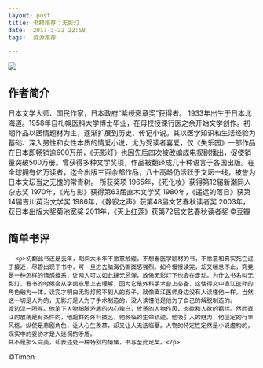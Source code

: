 ```yaml
---
layout: post
title: 书籍推荐：无影灯
date:  2017-3-22 22:58 
tags:  资源推荐

---
```


<p><img src="/images/shadowless.jpg"                                     small="0" /><br /></p>

##  作者简介
日本文学大师、国民作家，日本政府“紫绶褒章奖”获得者。
1933年出生于日本北海道。1958年自札幌医科大学博士毕业，在母校授课行医之余开始文学创作。初期作品以医情题材为主，逐渐扩展到历史、传记小说。其以医学知识和生活经验为基础、深入男性和女性本质的情爱小说，尤为受读者喜爱，仅《失乐园》一部作品在日本即畅销逾600万册，《无影灯》也因先后四次被改编成电视剧播出，促使销量突破500万册。曾获得多种文学奖项，作品被翻译成几十种语言于各国出版。在全球拥有亿万读者，迄今出版三百余部作品，八十高龄仍活跃于文坛一线，被誉为日本文坛当之无愧的常青树。
所获奖项
1965年，《死化妆》获得第12届新潮同人杂志奖
1970年，《光与影》获得第63届直木文学奖
1980年，《遥远的落日》获第14届吉川英治文学奖
1986年，《静寂之声》获第48届文艺春秋读者奖
2003年，获日本出版大奖菊池宽奖
2011年，《天上红莲》获第72届文艺春秋读者奖
©豆瓣 

##  简单书评

	  <p>初翻此书还是去年，期间大半年不愿意触碰，不想看医学题材的书，不愿意和真实死亡过于接近，尽管出现于书中，可一旦进去脑海仍画面感强烈。如今慢慢读完，却又喘息不止，究竟是一种怎样的情感维系，让两人可以如此肆无忌惮，放佛无影灯下也会在走动。为什么书名叫无影灯，看书的时候会从字面意思上去理解，因为它是外科手术台上必备，这使得文中直江医师的角色融为一体，读完才明白无影灯照不到人的影子，就像直江医师身边没有人读懂他一样。当然这一切是人为的，无影灯是人为了手术制造的，没人读懂他是他为了自己的解脱制造的。
    渡边淳一所写。他笔下人物细腻矛盾的内心独白，放荡的人物作风，肉欲和人欲的羁绊。然而直江的放荡是有条件的，他超群的外科技艺，他濒临的生命轨迹，他吸引人的魅力，他坚定的行事风格。纵使是悲剧角色，让人心生羡慕，却又让人无法临摹。人物的特定性定然是小说虚构的，现实中的妥协才是人迷惘的矛盾。
    并不是那么完美，却表述处一种特别的情愫，书写至此足矣。</p>



©Timon